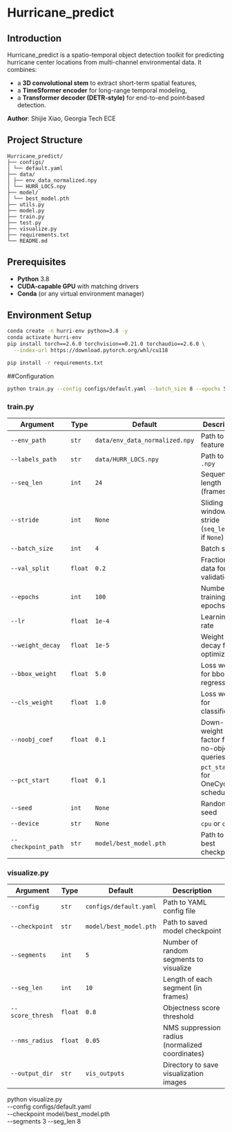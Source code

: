 # Hurricane_predict

## Introduction

Hurricane_predict is a spatio-temporal object detection toolkit for predicting hurricane center locations from multi-channel environmental data. It combines:

- a **3D convolutional stem** to extract short-term spatial features,  
- a **TimeSformer encoder** for long-range temporal modeling,  
- a **Transformer decoder (DETR-style)** for end-to-end point‐based detection.

**Author**: Shijie Xiao, Georgia Tech ECE

## Project Structure

```text
Hurricane_predict/
├── configs/
│ └── default.yaml
├── data/
│ ├── env_data_normalized.npy
│ └── HURR_LOCS.npy
├── model/
│ └── best_model.pth
├── utils.py
├── model.py
├── train.py
├── test.py
├── visualize.py
├── requirements.txt
└── README.md
```

## Prerequisites

- **Python** 3.8  
- **CUDA-capable GPU** with matching drivers  
- **Conda** (or any virtual environment manager)

## Environment Setup

```bash
conda create -n hurri-env python=3.8 -y
conda activate hurri-env
pip install torch==2.6.0 torchvision==0.21.0 torchaudio==2.6.0 \
  --index-url https://download.pytorch.org/whl/cu118

pip install -r requirements.txt
```
##Configuration

```bash
python train.py --config configs/default.yaml --batch_size 8 --epochs 50
```

### train.py

| Argument            | Type    | Default                        | Description                                    |
| ------------------- | ------- | ------------------------------ | ---------------------------------------------- |
| `--env_path`        | `str`   | `data/env_data_normalized.npy` | Path to input feature `.npy`                   |
| `--labels_path`     | `str`   | `data/HURR_LOCS.npy`           | Path to label `.npy`                           |
| `--seq_len`         | `int`   | `24`                           | Sequence length (frames)                       |
| `--stride`          | `int`   | `None`                         | Sliding window stride (`seq_len//2` if `None`) |
| `--batch_size`      | `int`   | `4`                            | Batch size                                     |
| `--val_split`       | `float` | `0.2`                          | Fraction of data for validation                |
| `--epochs`          | `int`   | `100`                          | Number of training epochs                      |
| `--lr`              | `float` | `1e-4`                         | Learning rate                                  |
| `--weight_decay`    | `float` | `1e-5`                         | Weight decay for optimizer                     |
| `--bbox_weight`     | `float` | `5.0`                          | Loss weight for bbox regression                |
| `--cls_weight`      | `float` | `1.0`                          | Loss weight for classification                 |
| `--noobj_coef`      | `float` | `0.1`                          | Down-weight factor for no-object queries       |
| `--pct_start`       | `float` | `0.1`                          | `pct_start` for OneCycleLR scheduler           |
| `--seed`            | `int`   | `None`                         | Random seed                                    |
| `--device`          | `str`   | `None`                         | `cpu` or `cuda`                                |
| `--checkpoint_path` | `str`   | `model/best_model.pth`         | Path to save best checkpoint                   |

### visualize.py
| Argument         | Type    | Default                | Description                                     |
| ---------------- | ------- | ---------------------- | ----------------------------------------------- |
| `--config`       | `str`   | `configs/default.yaml` | Path to YAML config file                        |
| `--checkpoint`   | `str`   | `model/best_model.pth` | Path to saved model checkpoint                  |
| `--segments`     | `int`   | `5`                    | Number of random segments to visualize          |
| `--seg_len`      | `int`   | `10`                   | Length of each segment (in frames)              |
| `--score_thresh` | `float` | `0.8`                  | Objectness score threshold                      |
| `--nms_radius`   | `float` | `0.05`                 | NMS suppression radius (normalized coordinates) |
| `--output_dir`   | `str`   | `vis_outputs`          | Directory to save visualization images          |

python visualize.py \
  --config configs/default.yaml \
  --checkpoint model/best_model.pth \
  --segments 3 --seg_len 8



